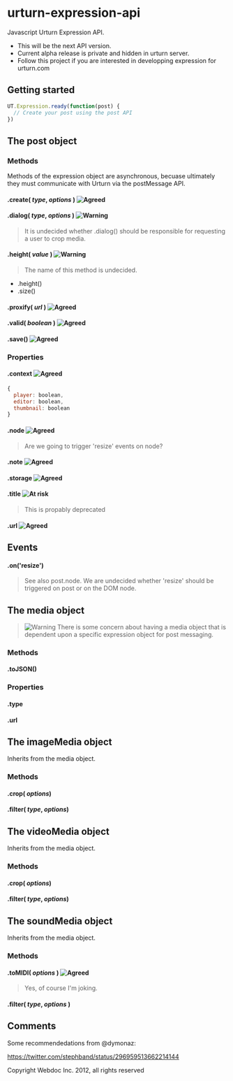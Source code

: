 [risk]: https://access.redhat.com/knowledge/docs/resources/docs/en-US/JBoss_Developer_Studio/3.0/html-single/Seam_Developer_Tools_Reference_Guide/images/seam_editors/icon_exception.png "At risk"
[warning]: http://demo.rockettheme.com/oct09/templates/rt_infuse_j15/images/menus/icon-warning.png "Warning"
[agreed]: http://f.generallinguistics.com/color-coding-genius/icon-tick.original.png "Agreed"

urturn-expression-api
=====================

Javascript Urturn Expression API.

* This will be the next API version. 
* Current alpha release is private and hidden in urturn server.
* Follow this project if you are interested in developping expression for urturn.com


## Getting started

```js
UT.Expression.ready(function(post) {
  // Create your post using the post API
})
```


## The post object

### Methods

Methods of the expression object are asynchronous, becuase ultimately they must communicate with Urturn via the postMessage API. 


#### .create( _type_, _options_ ) ![][agreed]

#### .dialog( _type_, _options_ ) ![][warning]

> It is undecided whether .dialog() should be responsible for requesting a user to crop media.


#### .height( _value_ ) ![][warning]

> The name of this method is undecided.
* .height()
* .size()


#### .proxify( _url_ ) ![][agreed]


#### .valid( _boolean_ ) ![][agreed]


#### .save() ![][agreed]



### Properties

#### .context ![][agreed]

```js
{
  player: boolean,
  editor: boolean,
  thumbnail: boolean
}
```


#### .node ![][agreed]

> Are we going to trigger 'resize' events on node?


#### .note ![][agreed]

#### .storage ![][agreed]

#### .title ![][risk]

> This is propably deprecated 


#### .url ![][agreed]


## Events

#### .on('resize')

> See also post.node. We are undecided whether 'resize' should be triggered on post or on the DOM node.


## The media object

> ![][warning] There is some concern about having a media object that is dependent upon a specific expression object for post messaging.

### Methods

#### .toJSON()

### Properties

#### .type

#### .url


## The imageMedia object

Inherits from the media object.

### Methods

#### .crop( _options_)

#### .filter( _type_, _options_)


## The videoMedia object

Inherits from the media object.

### Methods

#### .crop( _options_)

#### .filter( _type_, _options_)


## The soundMedia object

Inherits from the media object.

### Methods

#### .toMIDI( _options_ ) ![][agreed] 

> Yes, of course I'm joking.

#### .filter( _type_, _options_ )



## Comments

Some recommendedations from @dymonaz:

https://twitter.com/stephband/status/296959513662214144


Copyright Webdoc Inc. 2012, all rights reserved
